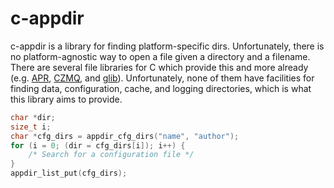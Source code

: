 # c-appdir

c-appdir is a library for finding platform-specific dirs. Unfortunately, there
is no platform-agnostic way to open a file given a directory and a filename.
There are several file libraries for C which provide this and more already
(e.g. [APR](https://apr.apache.org/docs/apr/trunk/group__apr__file__io.html),
[CZMQ](http://czmq.zeromq.org/czmq4-0:zfile),
and [glib](https://developer.gnome.org/glib/stable/glib-File-Utilities.html)).
Unfortunately, none of them have facilities for finding data, configuration,
cache, and logging directories, which is what this library aims to provide.

```c
char *dir;
size_t i;
char *cfg_dirs = appdir_cfg_dirs("name", "author");
for (i = 0; (dir = cfg_dirs[i]); i++) {
	/* Search for a configuration file */
}
appdir_list_put(cfg_dirs);
```
